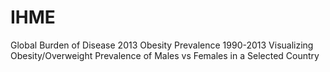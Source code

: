 # IHME
Global Burden of Disease 2013 Obesity Prevalence 1990-2013 Visualizing Obesity/Overweight Prevalence of Males vs Females in a Selected Country
